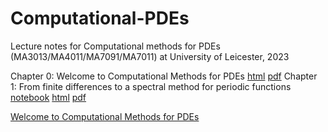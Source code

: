 # Computational-PDEs

Lecture notes for Computational methods for PDEs (MA3013/MA4011/MA7091/MA7011) at University of Leicester, 2023

Chapter 0: Welcome to Computational Methods for PDEs [html](output/Chapter0.html) [pdf](output/Chapter0.pdf) 
Chapter 1: From finite differences to a spectral method for periodic functions [notebook](LectureNotes/Chapter1.ipynb) [html](output/Chapter1.html) [pdf](output/Chapter1.pdf) 

 [Welcome to Computational Methods for PDEs](https://nbviewer.org/github/MarcoFasondini/Computational-PDEs/blob/main/LectureNotes/Welcome_Computational_PDEs.ipynb)
